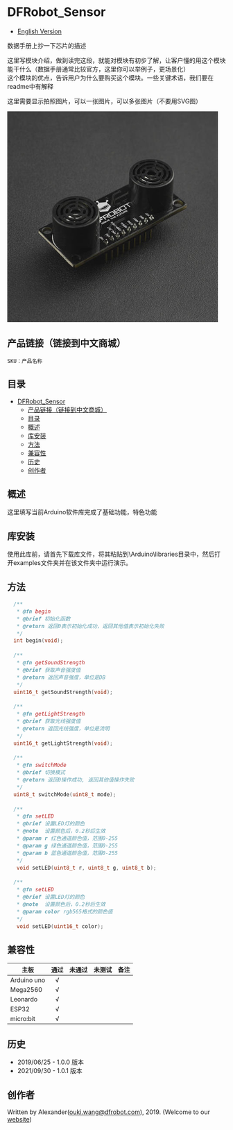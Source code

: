 # DFRobot_Sensor
- [English Version](./README.md)

数据手册上抄一下芯片的描述

这里写模块介绍，做到读完这段，就能对模块有初步了解，让客户懂的用这个模块能干什么（数据手册通常比较官方，这里你可以举例子，更场景化）<br>
这个模块的优点，告诉用户为什么要购买这个模块。一些关键术语，我们要在readme中有解释

这里需要显示拍照图片，可以一张图片，可以多张图片（不要用SVG图）

![产品效果图片](./resources/images/SEN0001.png)


## 产品链接（链接到中文商城）

    SKU：产品名称

## 目录

- [DFRobot_Sensor](#dfrobot_sensor)
  - [产品链接（链接到中文商城）](#产品链接链接到中文商城)
  - [目录](#目录)
  - [概述](#概述)
  - [库安装](#库安装)
  - [方法](#方法)
  - [兼容性](#兼容性)
  - [历史](#历史)
  - [创作者](#创作者)

## 概述

这里填写当前Arduino软件库完成了基础功能，特色功能

## 库安装

使用此库前，请首先下载库文件，将其粘贴到\Arduino\libraries目录中，然后打开examples文件夹并在该文件夹中运行演示。

## 方法

```C++
  /**
   * @fn begin
   * @brief 初始化函数
   * @return 返回0表示初始化成功，返回其他值表示初始化失败
   */
  int begin(void);
  
  /**
   * @fn getSoundStrength
   * @brief 获取声音强度值
   * @return 返回声音强度，单位是DB
   */
  uint16_t getSoundStrength(void);

  /**
   * @fn getLightStrength
   * @brief 获取光线强度值
   * @return 返回光线强度，单位是流明
   */
  uint16_t getLightStrength(void);
  
  /**
   * @fn switchMode
   * @brief 切换模式
   * @return 返回0操作成功, 返回其他值操作失败
   */
  uint8_t switchMode(uint8_t mode);

  /**
   * @fn setLED
   * @brief 设置LED灯的颜色
   * @note  设置颜色后，0.2秒后生效
   * @param r 红色通道颜色值，范围0-255
   * @param g 绿色通道颜色值，范围0-255
   * @param b 蓝色通道颜色值，范围0-255
   */
   void setLED(uint8_t r, uint8_t g, uint8_t b);

  /**
   * @fn setLED
   * @brief 设置LED灯的颜色
   * @note  设置颜色后，0.2秒后生效
   * @param color rgb565格式的颜色值
   */
   void setLED(uint16_t color);
```

## 兼容性

主板               | 通过  | 未通过   | 未测试   | 备注
------------------ | :----------: | :----------: | :---------: | -----
Arduino uno        |      √       |              |             | 
Mega2560        |      √       |              |             | 
Leonardo        |      √       |              |             | 
ESP32           |      √       |              |             | 
micro:bit        |      √       |              |             | 


## 历史

- 2019/06/25 - 1.0.0 版本
- 2021/09/30 - 1.0.1 版本

## 创作者

Written by Alexander(ouki.wang@dfrobot.com), 2019. (Welcome to our [website](https://www.dfrobot.com/))





